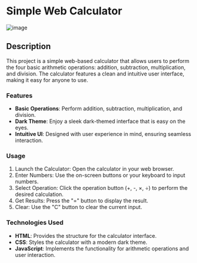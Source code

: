 # Simple Web Calculator

![image](https://github.com/user-attachments/assets/26cef95b-9559-424f-a269-38bc1c90d364)

## Description
This project is a simple web-based calculator that allows users to perform the four basic arithmetic operations: addition, subtraction, multiplication, and division. The calculator features a clean and intuitive user interface, making it easy for anyone to use.

### Features 
- **Basic Operations**: Perform addition, subtraction, multiplication, and division.
- **Dark Theme**: Enjoy a sleek dark-themed interface that is easy on the eyes.
- **Intuitive UI**: Designed with user experience in mind, ensuring seamless interaction.

### Usage
1. Launch the Calculator: Open the calculator in your web browser.
2. Enter Numbers: Use the on-screen buttons or your keyboard to input numbers.
3. Select Operation: Click the operation button (+, -, ×, ÷) to perform the desired calculation.
4. Get Results: Press the "=" button to display the result.
5. Clear: Use the "C" button to clear the current input.

### Technologies Used
- **HTML**: Provides the structure for the calculator interface.
- **CSS**: Styles the calculator with a modern dark theme.
- **JavaScript**: Implements the functionality for arithmetic operations and user interaction.
